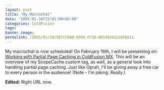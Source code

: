 ```yaml
---
layout: post
title: "My Macrochat"
date: "2005-01-10T15:01:00+06:00"
categories: ColdFusion 
tags: 
banner_image: 
permalink: /2005/01/10/5EFCFBAB-D04A-FC5D-BD549302216FB811
---
```


My macrochat is now scheduled! On February 16th, I will be presenting on: <a href="http://www.macromedia.com/cfusion/event/index.cfm?event=detail&id=137271&loc=en_us">Working with Partial Page Caching in ColdFusion MX</a>. This will be an overview of my ScopeCache custom tag, as well, as a general look into handling partial page caching. Just like Oprah, I'll be giving away a free car to every person in the audience! (Note - I'm joking. Really.)

<b>Edited:</b> Right URL now.